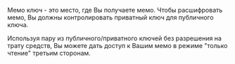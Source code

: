 Мемо ключ - это место, где Вы получаете мемо. Чтобы расшифровать мемо, Вы должны контролировать приватный ключ для публичного ключа.

Используя пару из публичного/приватного ключей без разрешения на трату средств, Вы можете дать доступ к Вашим мемо в режиме "только чтение" третьим сторонам.